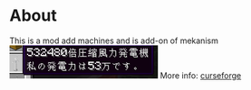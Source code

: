 # About
This is a mod add machines and is add-on of mekanism  
![wind_compressed](readme-images/Wind_gen_x532480.png)
More info:  [curseforge](https://www.curseforge.com/minecraft/mc-mods/compact-mekanism-machines)
